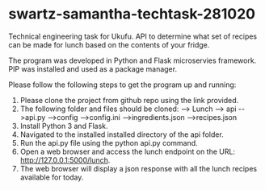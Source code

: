 # swartz-samantha-techtask-281020
Technical engineering task for Ukufu.  API to determine what set of recipes can be made for lunch based on the contents of your fridge.

The program was developed in Python and Flask microservies framework. PIP was installed and used as a package manager. 

Please follow the following steps to get the program up and running:
1. Please clone the project from github repo using the link provided.
2. The following folder and files should be cloned:
    --> Lunch
        --> api
            -->api.py
        -->config
            -->config.ini
        -->ingredients.json
        -->recipes.json
3. Install Python 3 and Flask.
4. Navigated to the installed installed directory of the api folder.
5. Run the api.py file using the python api.py command.
6. Open a web browser and access the lunch endpoint on the URL: http://127.0.0.1:5000/lunch.
7. The web browser will display a json response with all the lunch recipes available for today.
